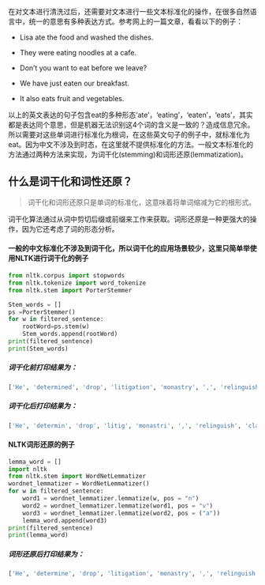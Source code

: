 在对文本进行清洗过后，还需要对文本进行一些文本标准化的操作，在很多自然语言中，统一的意思有多种表达方式。参考网上的一篇文章，看看以下的例子：

+ Lisa ate the food and washed the dishes.

+ They were eating noodles at a cafe.

+ Don’t you want to eat before we leave?

+ We have just eaten our breakfast.

+ It also eats fruit and vegetables.

以上的英文表达的句子包含eat的多种形态‘ate’，‘eating’，‘eaten’，‘eats’，其实都是表达同个意思，但是机器无法识别这4个词的含义是一致的？造成信息冗余。所以需要对这些单词进行标准化为根词，在这些英文句子的例子中，就标准化为eat。因为中文不涉及到时态，在这里就不提供标准化的方法。一般文本标准化的方法通过两种方法来实现，为词干化(stemming)和词形还原(lemmatization)。

## 什么是词干化和词性还原？
>词干化和词形还原只是单词的标准化，这意味着将单词缩减为它的根形式。

词干化算法通过从词中剪切后缀或前缀来工作来获取。词形还原是一种更强大的操作，因为它还考虑了词的形态分析。

#### 一般的中文标准化不涉及到词干化，所以词干化的应用场景较少，这里只简单举使用NLTK进行词干化的例子
```python
from nltk.corpus import stopwords
from nltk.tokenize import word_tokenize 
from nltk.stem import PorterStemmer

Stem_words = []
ps =PorterStemmer()
for w in filtered_sentence:
    rootWord=ps.stem(w)
    Stem_words.append(rootWord)
print(filtered_sentence)
print(Stem_words)
```
##### 词干化前打印结果为：
```python
['He', 'determined', 'drop', 'litigation', 'monastry', ',', 'relinguish', 'claims', 'wood-cuting', 'fishery', 'rihgts', '.', 'He', 'ready', 'becuase', 'rights', 'become', 'much', 'less', 'valuable', ',', 'indeed', 'vaguest', 'idea', 'wood', 'river', 'question', '.']
```

##### 词干化后打印结果为：
```python
['He', 'determin', 'drop', 'litig', 'monastri', ',', 'relinguish', 'claim', 'wood-cut', 'fisheri', 'rihgt', '.', 'He', 'readi', 'becuas', 'right', 'becom', 'much', 'less', 'valuabl', ',', 'inde', 'vaguest', 'idea', 'wood', 'river', 'question', '.']
```


#### NLTK词形还原的例子

```python
lemma_word = []
import nltk
from nltk.stem import WordNetLemmatizer
wordnet_lemmatizer = WordNetLemmatizer()
for w in filtered_sentence:
    word1 = wordnet_lemmatizer.lemmatize(w, pos = "n")
    word2 = wordnet_lemmatizer.lemmatize(word1, pos = "v")
    word3 = wordnet_lemmatizer.lemmatize(word2, pos = ("a"))
    lemma_word.append(word3)
print(filtered_sentence)
print(lemma_word)
```

##### 词形还原后打印结果为：
```python
['He', 'determine', 'drop', 'litigation', 'monastry', ',', 'relinguish', 'claim', 'wood-cuting', 'fishery', 'rihgts', '.', 'He', 'ready', 'becuase', 'right', 'become', 'much', 'le', 'valuable', ',', 'indeed', 'vague', 'idea', 'wood', 'river', 'question', '.']
